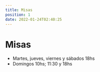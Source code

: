 ```yaml
---
title: Misas
position: 1
date: 2022-01-24T02:40:25
---
```

# Misas

* Martes, jueves, viernes y sábados 18hs
* Domingos 10hs; 11:30 y 18hs